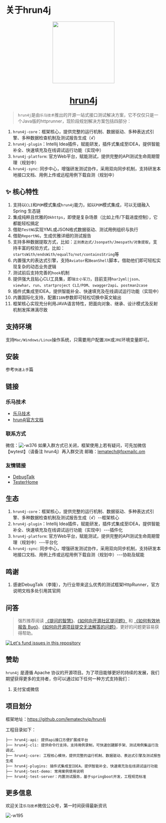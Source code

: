 # 关于hrun4j

<p align="center">
  <a href="https://www.lematech.vip/">
    <img width="200" src="https://cdn.lematech.vip/lematech_logo.png"></a>
</p>

<h1 align="center">
  <a href="https://www.lematech.vip/" target="_blank">hrun4j</a>
</h1>

>`hrun4j`是由`乐马技术`推出的开源一站式接口测试解决方案，它不仅仅只是一个Java版的httprunner，现阶段规划解决方案包括四部分：

1. `hrun4j-core`：框架核心，提供完整的运行机制、数据驱动、多种表达式引擎、多种数据检查机制及测试报告生成（√）
2. `hrun4j-plugin`：Intellij Idea插件，赋能研发，插件式集成至IDEA，提供智能补全、快速填充及在线调试运行功能（实现中）
3. `hrun4j-platform`: 官方Web平台，赋能测试，提供完整的API测试生命周期管理（规划中）
4. `hrun4j-sync`: 同步中心，增强研发测试协作，采用双向同步机制，支持研发本地接口文档、用例上传或远程用例下载自测（规划中）


## ✨ 核心特性

1. 支持以`CLI`和`POM`模式集成`hrun4j`能力，如以`POM`模式集成，可以无缝融入Spring 生态链
2. 集成纯粹且优雅的`Okhttps`，即使是复杂场景（比如上传/下载进度控制），它都能轻松搞定
3. 借助`TestNG`实现YML或JSON格式数据驱动、测试用例组织与执行
4. 借助`ReportNG`，生成优雅详细的测试报告
5. 支持多种数据提取方式，比如：`正则表达式/Jsonpath/Jmespath/对象提取`，支持丰富的校验方式，比如：`startsWith/endsWith/equalTo/not/containsString`等
6. 内置强大的表达式引擎，支持`Aviator`和`BeanShell`脚本，借助他们即可轻松实现复杂的动态业务逻辑
7. 测试前后支持完善的`hook`机制
8. 提供强大且贴心CLI工具集，即`瑞士小军刀`，目前支持`har2yml|json`、`viewhar`、`run`、`startproject CLI/POM`、`swagger2api`、`postman2case`
9. 插件式集成至IDEA，提供智能补全、快速填充及在线调试运行功能（实现中）
10. 内置国际化支持，配置`I18N`参数即可轻松切换中英文输出
11. 框架核心实现充分利用JAVA语言特性，把面向对象、继承、设计模式及反射机制发挥淋漓尽致


## 支持环境

支持`Mac/Windows/Linux`操作系统，只需要用户配置`JDK`或`JRE`环境变量即可。

## 安装

参考`快速上手`篇

## 链接

### 乐马技术

- [乐马技术](https://www.lematech.vip/)
- [hrun4j官方文档](https://www.lematech.vip/hrun4j)

### 联系方式

微信：![-w376](http://cdn.lematech.vip/mweb/16257987099898.jpg)
如果入群方式已关闭，框架使用上若有疑问，可先加微信【wytest】（请备注 hrun4j）再入群交流
邮箱：lematech@foxmailc.om

### 友情链接

- [DebugTalk](https://debugtalk.com/)
- [TesterHome](https://testerhome.com/)

## 生态

1. `hrun4j-core`：框架核心，提供完整的运行机制、数据驱动、多种表达式引擎、多种数据检查机制及测试报告生成（√）--框架核心
2. `hrun4j-plugin`：Intellij Idea插件，赋能研发，插件式集成至IDEA，提供智能补全、快速填充及在线调试运行功能（实现中）---插件化
3. `hrun4j-platform`: 官方Web平台，赋能测试，提供完整的API测试生命周期管理（规划中）---平台化
4. `hrun4j-sync`: 同步中心，增强研发测试协作，采用双向同步机制，支持研发本地接口文档、用例上传或远程用例下载自测（规划中）---协助及赋能

## 鸣谢

1. 感谢DebugTalk（李隆），为行业带来这么优秀的测试框架HttpRunner，官方说明文档多处引用其官网

## 问答

> 强烈推荐阅读 [《提问的智慧》](https://github.com/ryanhanwu/How-To-Ask-Questions-The-Smart-Way)、[《如何向开源社区提问题》](https://github.com/seajs/seajs/issues/545) 和 [《如何有效地报告 Bug》](http://www.chiark.greenend.org.uk/%7Esgtatham/bugs-cn.html)、[《如何向开源项目提交无法解答的问题》](https://zhuanlan.zhihu.com/p/25795393)，更好的问题更容易获得帮助。

[![Let's fund issues in this repository](https://issuehunt.io/static/embed/issuehunt-button-v1.svg)](https://issuehunt.io/repos/104172832)

## 赞助

`hrun4j` 是遵循 Apache 协议的开源项目。为了项目能够更好的持续的发展，我们期望获得更多的支持者，你可以通过如下任何一种方式支持我们：

1. 支付宝或微信


## 项目划分

框架地址：https://github.com/lematechvip/hrun4j

工程目录如下：
```
├── hrun4j-api: 提供api接口方便扩展成平台
├── hrun4j-cli: 提供命令行支持，支持用例录制，可快速创建脚手架、测试用例集运行及调试，
├── hrun4j-core: 工程核心模块，提供完整的运行机制、数据驱动、表达式引擎及测试报告生成
├── hrun4j-plugins: 插件式集成至IDEA，提供智能补全、快速填充及在线调试运行功能
├── hrun4j-test-demo: 常用案例使用说明
├── hrun4j-test-server：内置测试服务，基于springboot开发，工程规范标准
```

## 更多信息

欢迎关注`乐马技术`微信公众号，第一时间获得最新资讯

![-w195](http://cdn.lematech.vip/mweb/16255583450362.jpg)


